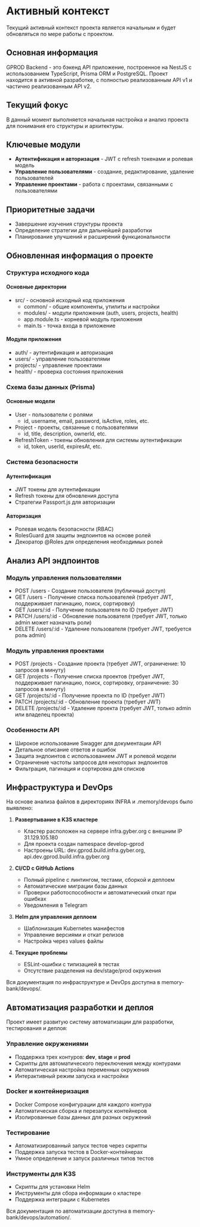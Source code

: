 # Активный контекст

Текущий активный контекст проекта является начальным и будет обновляться по мере работы с проектом.

## Основная информация

GPROD Backend - это бэкенд API приложение, построенное на NestJS с использованием TypeScript, Prisma ORM и PostgreSQL. Проект находится в активной разработке, с полностью реализованным API v1 и частично реализованным API v2.

## Текущий фокус

В данный момент выполняется начальная настройка и анализ проекта для понимания его структуры и архитектуры.

## Ключевые модули

- **Аутентификация и авторизация** - JWT с refresh токенами и ролевая модель
- **Управление пользователями** - создание, редактирование, удаление пользователей
- **Управление проектами** - работа с проектами, связанными с пользователями

## Приоритетные задачи

- Завершение изучения структуры проекта
- Определение стратегии для дальнейшей разработки
- Планирование улучшений и расширений функциональности

## Обновленная информация о проекте

### Структура исходного кода

#### Основные директории
- src/ - основной исходный код приложения
  - common/ - общие компоненты, утилиты и настройки
  - modules/ - модули приложения (auth, users, projects, health)
  - app.module.ts - корневой модуль приложения
  - main.ts - точка входа в приложение

#### Модули приложения
- auth/ - аутентификация и авторизация
- users/ - управление пользователями
- projects/ - управление проектами
- health/ - проверка состояния приложения

### Схема базы данных (Prisma)

#### Основные модели
- User - пользователи с ролями
  - id, username, email, password, isActive, roles, etc.
- Project - проекты, связанные с пользователями
  - id, title, description, ownerId, etc.
- RefreshToken - токены обновления для системы аутентификации
  - id, token, userId, expiresAt, etc.

### Система безопасности

#### Аутентификация
- JWT токены для аутентификации
- Refresh токены для обновления доступа
- Стратегии Passport.js для авторизации

#### Авторизация
- Ролевая модель безопасности (RBAC)
- RolesGuard для защиты эндпоинтов на основе ролей
- Декоратор @Roles для определения необходимых ролей

## Анализ API эндпоинтов

### Модуль управления пользователями
- POST /users - Создание пользователя (публичный доступ)
- GET /users - Получение списка пользователей (требует JWT, поддерживает пагинацию, поиск, сортировку)
- GET /users/:id - Получение пользователя по ID (требует JWT)
- PATCH /users/:id - Обновление пользователя (требует JWT, только admin может назначать роли)
- DELETE /users/:id - Удаление пользователя (требует JWT, требуется роль admin)

### Модуль управления проектами
- POST /projects - Создание проекта (требует JWT, ограничение: 10 запросов в минуту)
- GET /projects - Получение списка проектов (требует JWT, поддерживает пагинацию, поиск, сортировку, ограничение: 30 запросов в минуту)
- GET /projects/:id - Получение проекта по ID (требует JWT)
- PATCH /projects/:id - Обновление проекта (требует JWT)
- DELETE /projects/:id - Удаление проекта (требует JWT, только admin или владелец проекта)

### Особенности API
- Широкое использование Swagger для документации API
- Детальное описание ответов и ошибок
- Защита эндпоинтов с использованием JWT и ролевой модели
- Ограничение частоты запросов для некоторых эндпоинтов
- Фильтрация, пагинация и сортировка для списков

## Инфраструктура и DevOps

На основе анализа файлов в директориях INFRA и .memory/devops было выявлено:

1. **Развертывание в K3S кластере**
   - Кластер расположен на сервере infra.gyber.org с внешним IP 31.129.105.180
   - Для проекта создан namespace develop-gprod
   - Настроены URL: dev.gprod.build.infra.gyber.org, api.dev.gprod.build.infra.gyber.org

2. **CI/CD с GitHub Actions**
   - Полный pipeline с линтингом, тестами, сборкой и деплоем
   - Автоматические миграции базы данных
   - Проверки работоспособности и автоматический откат при ошибках
   - Уведомления в Telegram

3. **Helm для управления деплоем**
   - Шаблонизация Kubernetes манифестов
   - Управление версиями и откат релизов
   - Настройка через values файлы

4. **Текущие проблемы**
   - ESLint-ошибки с типизацией в тестах
   - Отсутствие разделения на dev/stage/prod окружения

Вся документация по инфраструктуре и DevOps доступна в memory-bank/devops/.

## Автоматизация разработки и деплоя

Проект имеет развитую систему автоматизации для разработки, тестирования и деплоя:

### Управление окружениями

- Поддержка трех контуров: **dev**, **stage** и **prod**
- Скрипты для автоматического переключения между контурами
- Автоматическая настройка переменных окружения
- Интерактивный режим запуска и настройки

### Docker и контейнеризация

- Docker Compose конфигурации для каждого контура
- Автоматическая сборка и перезапуск контейнеров
- Изолированные базы данных для разных окружений

### Тестирование

- Автоматизированный запуск тестов через скрипты
- Поддержка запуска тестов в Docker-контейнерах
- Умное определение и запуск различных типов тестов

### Инструменты для K3S

- Скрипты для установки Helm
- Инструменты для сбора информации о кластере
- Поддержка интеграции с Kubernetes

Вся документация по автоматизации доступна в memory-bank/devops/automation/.
